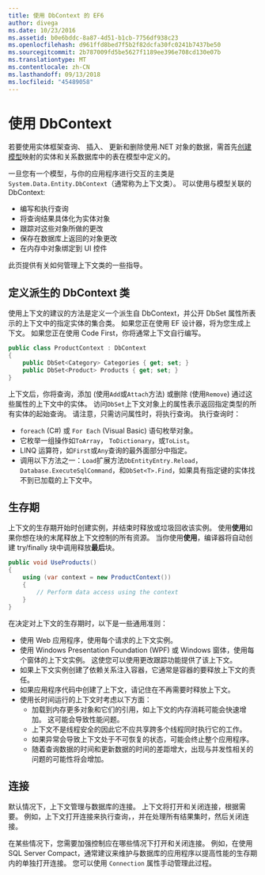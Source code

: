 ```yaml
---
title: 使用 DbContext 的 EF6
author: divega
ms.date: 10/23/2016
ms.assetid: b0e6bddc-8a87-4d51-b1cb-7756df938c23
ms.openlocfilehash: d961ffd8bed7f5b2f82dcfa30fc0241b7437be50
ms.sourcegitcommit: 2b787009fd5be5627f1189ee396e708cd130e07b
ms.translationtype: MT
ms.contentlocale: zh-CN
ms.lasthandoff: 09/13/2018
ms.locfileid: "45489058"
---
```

# <a name="working-with-dbcontext"></a>使用 DbContext

若要使用实体框架查询、 插入、 更新和删除使用.NET 对象的数据，需首先[创建模型](~/ef6/modeling/index.md)映射的实体和关系数据库中的表在模型中定义的。

一旦您有一个模型，与你的应用程序进行交互的主类是`System.Data.Entity.DbContext`（通常称为上下文类）。 可以使用与模型关联的 DbContext:
- 编写和执行查询   
- 将查询结果具体化为实体对象
- 跟踪对这些对象所做的更改
- 保存在数据库上返回的对象更改
- 在内存中对象绑定到 UI 控件

此页提供有关如何管理上下文类的一些指导。  

## <a name="defining-a-dbcontext-derived-class"></a>定义派生的 DbContext 类  

使用上下文的建议的方法是定义一个派生自 DbContext，并公开 DbSet 属性所表示的上下文中的指定实体的集合类。 如果您正在使用 EF 设计器，将为您生成上下文。 如果您正在使用 Code First，你将通常上下文自行编写。  

``` csharp
public class ProductContext : DbContext
{
    public DbSet<Category> Categories { get; set; }
    public DbSet<Product> Products { get; set; }
}
```  

上下文后，你将查询，添加 (使用`Add`或`Attach`方法) 或删除 (使用`Remove`) 通过这些属性的上下文中的实体。 访问`DbSet`上下文对象上的属性表示返回指定类型的所有实体的起始查询。 请注意，只需访问属性时，将执行查询。 执行查询时：  

- `foreach` (C#) 或 `For Each` (Visual Basic) 语句枚举对象。  
- 它枚举一组操作如`ToArray`， `ToDictionary`，或`ToList`。  
- LINQ 运算符，如`First`或`Any`查询的最外面部分中指定。  
- 调用以下方法之一：`Load`扩展方法`DbEntityEntry.Reload`， `Database.ExecuteSqlCommand`，和`DbSet<T>.Find`，如果具有指定键的实体找不到已加载的上下文中。  

## <a name="lifetime"></a>生存期  

上下文的生存期开始时创建实例，并结束时释放或垃圾回收该实例。 使用**使用**如果你想在块的末尾释放上下文控制的所有资源。 当你使用**使用**，编译器将自动创建 try/finally 块中调用释放**最后**块。  

``` csharp
public void UseProducts()
{
    using (var context = new ProductContext())
    {     
        // Perform data access using the context
    }
}
```  

在决定对上下文的生存期时，以下是一些通用准则：  

- 使用 Web 应用程序，使用每个请求的上下文实例。  
- 使用 Windows Presentation Foundation (WPF) 或 Windows 窗体，使用每个窗体的上下文实例。 这使您可以使用更改跟踪功能提供了该上下文。  
- 如果上下文实例创建了依赖关系注入容器，它通常是容器的要释放上下文的责任。
- 如果应用程序代码中创建了上下文，请记住在不再需要时释放上下文。  
- 使用长时间运行的上下文时考虑以下方面：  
    - 加载到内存更多对象和它们的引用，如上下文的内存消耗可能会快速增加。 这可能会导致性能问题。  
    - 上下文不是线程安全的因此它不应共享跨多个线程同时执行它的工作。
    - 如果异常会导致上下文处于不可恢复的状态，可能会终止整个应用程序。  
    - 随着查询数据的时间和更新数据的时间的差距增大，出现与并发性相关的问题的可能性将会增加。  

## <a name="connections"></a>连接  

默认情况下，上下文管理与数据库的连接。 上下文将打开和关闭连接，根据需要。 例如，上下文打开连接来执行查询，，并在处理所有结果集时，然后关闭连接。  

在某些情况下，您需要加强控制应在哪些情况下打开和关闭连接。 例如，在使用 SQL Server Compact，通常建议来维护与数据库的应用程序以提高性能的生存期内的单独打开连接。 您可以使用 `Connection` 属性手动管理此过程。  
